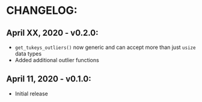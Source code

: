 # CHANGELOG:

## April XX, 2020 - v0.2.0:
- `get_tukeys_outliers()` now generic and can accept more than just `usize` data types
- Added additional outlier functions

## April 11, 2020 - v0.1.0:
- Initial release
